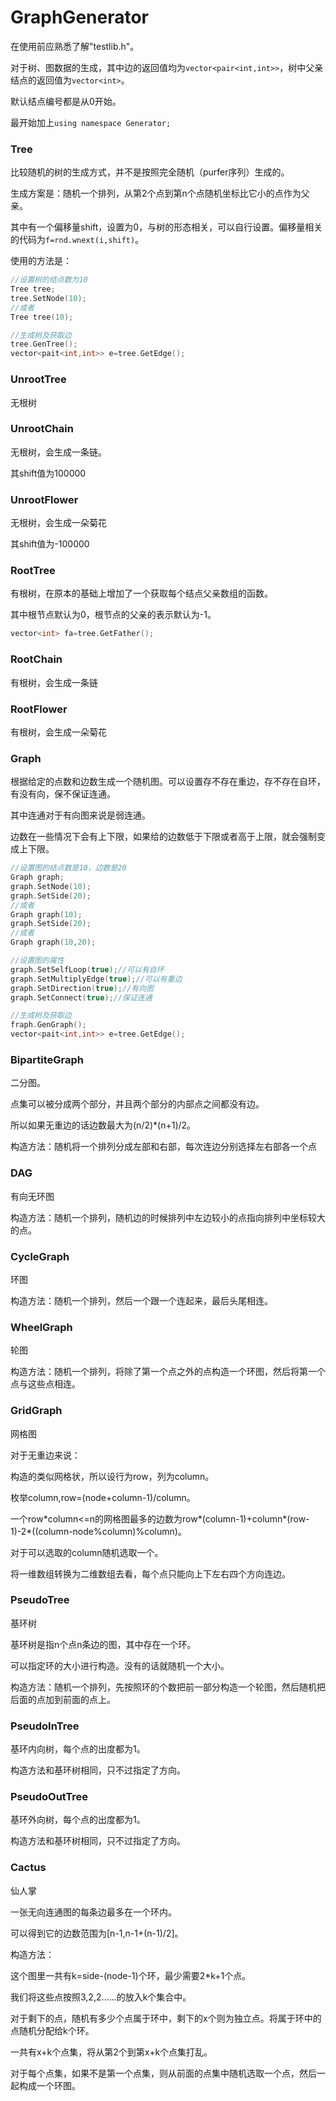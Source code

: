 # GraphGenerator
在使用前应熟悉了解"testlib.h"。

对于树、图数据的生成，其中边的返回值均为```vector<pair<int,int>>```，树中父亲结点的返回值为```vector<int>```。

默认结点编号都是从0开始。

最开始加上```using namespace Generator;```

### Tree

比较随机的树的生成方式，并不是按照完全随机（purfer序列）生成的。

生成方案是：随机一个排列，从第2个点到第n个点随机坐标比它小的点作为父亲。

其中有一个偏移量shift，设置为0，与树的形态相关，可以自行设置。偏移量相关的代码为```f=rnd.wnext(i,shift)```。

使用的方法是：

```cpp
//设置树的结点数为10
Tree tree;
tree.SetNode(10);
//或者
Tree tree(10);

//生成树及获取边
tree.GenTree();
vector<pait<int,int>> e=tree.GetEdge();
```
### UnrootTree

无根树

### UnrootChain

无根树，会生成一条链。

其shift值为100000

### UnrootFlower

无根树，会生成一朵菊花

其shift值为-100000

### RootTree

有根树，在原本的基础上增加了一个获取每个结点父亲数组的函数。

其中根节点默认为0，根节点的父亲的表示默认为-1。

```cpp
vector<int> fa=tree.GetFather();
```
### RootChain

有根树，会生成一条链

### RootFlower

有根树，会生成一朵菊花

### Graph

根据给定的点数和边数生成一个随机图。可以设置存不存在重边，存不存在自环，有没有向，保不保证连通。

其中连通对于有向图来说是弱连通。

边数在一些情况下会有上下限，如果给的边数低于下限或者高于上限，就会强制变成上下限。

```cpp
//设置图的结点数是10，边数是20
Graph graph;
graph.SetNode(10);
graph.SetSide(20);
//或者
Graph graph(10);
graph.SetSide(20);
//或者
Graph graph(10,20);

//设置图的属性
graph.SetSelfLoop(true);//可以有自环
graph.SetMultiplyEdge(true);//可以有重边
graph.SetDirection(true);//有向图
graph.SetConnect(true);//保证连通

//生成树及获取边
fraph.GenGraph();
vector<pait<int,int>> e=tree.GetEdge();
```
### BipartiteGraph

二分图。

点集可以被分成两个部分，并且两个部分的内部点之间都没有边。

所以如果无重边的话边数最大为(n/2)\*(n+1)/2。

构造方法：随机将一个排列分成左部和右部，每次连边分别选择左右部各一个点

### DAG

有向无环图

构造方法：随机一个排列，随机边的时候排列中左边较小的点指向排列中坐标较大的点。

### CycleGraph

环图

构造方法：随机一个排列，然后一个跟一个连起来，最后头尾相连。

### WheelGraph

轮图

构造方法：随机一个排列，将除了第一个点之外的点构造一个环图，然后将第一个点与这些点相连。

### GridGraph

网格图

对于无重边来说：

构造的类似网格状，所以设行为row，列为column。

枚举column,row=(node+column-1)/column。

一个row\*column<=n的网格图最多的边数为row\*(column-1)+column\*(row-1)-2\*((column-node%column)%column)。

对于可以选取的column随机选取一个。

将一维数组转换为二维数组去看，每个点只能向上下左右四个方向连边。

### PseudoTree

基环树

基环树是指n个点n条边的图，其中存在一个环。

可以指定环的大小进行构造。没有的话就随机一个大小。

构造方法：随机一个排列，先按照环的个数把前一部分构造一个轮图，然后随机把后面的点加到前面的点上。

### PseudoInTree

基环内向树，每个点的出度都为1。

构造方法和基环树相同，只不过指定了方向。

### PseudoOutTree

基环外向树，每个点的出度都为1。

构造方法和基环树相同，只不过指定了方向。

### Cactus

仙人掌

一张无向连通图的每条边最多在一个环内。

可以得到它的边数范围为[n-1,n-1+(n-1)/2]。

构造方法：

这个图里一共有k=side-(node-1)个环，最少需要2\*k+1个点。

我们将这些点按照3,2,2……的放入k个集合中。

对于剩下的点，随机有多少个点属于环中，剩下的x个则为独立点。将属于环中的点随机分配给k个环。

一共有x+k个点集，将从第2个到第x+k个点集打乱。

对于每个点集，如果不是第一个点集，则从前面的点集中随机选取一个点，然后一起构成一个环图。
